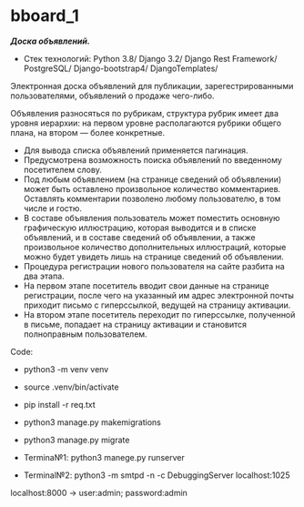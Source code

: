 # bboard_1
***Доска объявлений.***

* Стек технологий: Python 3.8/ Django 3.2/ Django Rest Framework/ PostgreSQL/ Django-bootstrap4/ DjangoTemplates/


Электронная доска объявлений для публикации, зарегестрированными пользователями, объявлений о продаже чего-либо.

Объявления разносяться по рубрикам, структура рубрик имеет два уровня иерархии:
на первом уровне располагаются рубрики общего плана, на  втором — более конкретные.
- Для вывода списка объявлений применяется пагинация.
- Предусмотрена возможность поиска объявлений по введенному посетителем слову.
- Под любым объявлением (на странице сведений об объявлении) может быть оставлено
произвольное количество комментариев. Оставлять комментарии позволено
любому пользователю, в том числе и гостю.
- В составе объявления пользователь может поместить основную графическую иллюстрацию,
которая  выводится и в списке объявлений, и в составе сведений
об объявлении, а также произвольное количество дополнительных иллюстраций,
которые можно будет увидеть лишь на странице сведений об объявлении. 
- Процедура регистрации нового пользователя на сайте разбита на два этапа.
- На первом этапе посетитель вводит свои данные на странице регистрации, после
чего на указанный им адрес электронной почты приходит письмо с гиперссылкой, ведущей на страницу активации. 
- На втором этапе посетитель переходит по гиперссылке, полученной в письме, попадает на страницу активации и
 становится полноправным пользователем.
 
 Code: 
 - python3 -m venv venv
 - source .venv/bin/activate
 - pip install -r req.txt
 - python3 manage.py makemigrations
 - python3 manage.py migrate
 
 - Termina№1: python3 manege.py runserver
 - Terminal№2: python3 -m smtpd -n -c DebuggingServer localhost:1025
 
 localhost:8000 -> user:admin; password:admin 
 

